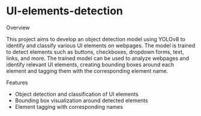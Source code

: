 # UI-elements-detection

Overview

This project aims to develop an object detection model using YOLOv8 to identify and classify various UI elements on webpages. The model is trained to detect elements such as buttons, checkboxes, dropdown forms, text, links, and more. The trained model can be used to analyze webpages and identify relevant UI elements, creating bounding boxes around each element and tagging them with the corresponding element name.

Features
* Object detection and classification of UI elements
* Bounding box visualization around detected elements
* Element tagging with corresponding names
